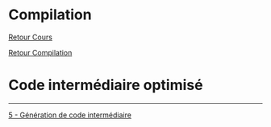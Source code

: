 # Compilation

[Retour Cours](https://mcheungsen.github.io/cours/ "Licence 3")

[Retour Compilation](index.md)

# Code intermédiaire optimisé
____

[5 - Génération de code intermédiaire](compilation-5.md)

<script src="https://polyfill.io/v3/polyfill.min.js?features=es6"></script>
<script id="MathJax-script" async src="https://cdn.jsdelivr.net/npm/mathjax@3/es5/tex-mml-chtml.js"></script>
